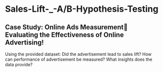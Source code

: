 # Sales-Lift-_-A/B-Hypothesis-Testing

## Case Study: Online Ads Measurement Evaluating the Effectiveness of Online Advertising!

Using the provided dataset: 
Did the advertisement lead to sales lift?
How can performance of advertisement be measured?
What insights does the data provide?
